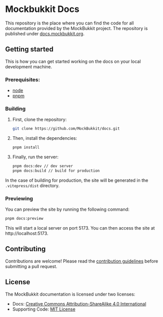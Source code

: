 # Mockbukkit Docs

This repository is the place where you can find the code for all documentation provided by the 
MockBukkit project. The repository is published under [docs.mockbukkit.org](https://docs.mockbukkit.org).

## Getting started

This is how you can get started working on the docs on your local development machine.

### Prerequisites:

- [node](https://nodejs.org)
- [pnpm](https://pnpm.io/)

### Building

1. First, clone the repository:

    ```bash
    git clone https://github.com/MockBukkit/docs.git
    ```

2. Then, install the dependencies:

    ```bash
    pnpm install
    ```

3. Finally, run the server:

    ```bash
    pnpm docs:dev // dev server
    pnpm docs:build // build for production
    ```
   
In the case of building for production, the site will be generated in the `.vitepress/dist` directory.

### Previewing

You can preview the site by running the following command:

```bash
pnpm docs:preview
```

This will start a local server on port 5173.
You can then access the site at http://localhost:5173.

## Contributing

Contributions are welcome! Please read the [contribution guidelines](https://github.com/MockBukkit/docs/blob/main/CONTRIBUTING.md) before submitting a pull request.

## License

The MockBukkit documentation is licensed under two licenses:

- Docs: [Creative Commons Attribution-ShareAlike 4.0 International](https://github.com/MockBukkit/docs/blob/main/docs/LICENSE)
- Supporting Code: [MIT License](https://github.com/MockBukkit/docs/blob/main/LICENSE)

